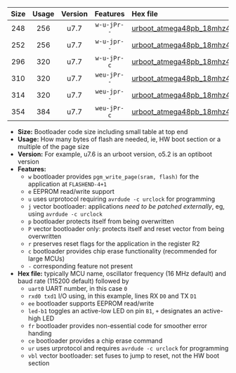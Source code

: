 |Size|Usage|Version|Features|Hex file|
|:-:|:-:|:-:|:-:|:--|
|248|256|u7.7|`w-u-jPr--`|[urboot_atmega48pb_18mhz432_230400bps_uart0_rxd0_txd1_led+b5_ur_vbl.hex](https://raw.githubusercontent.com/stefanrueger/urboot.hex/main/cores/minicore/atmega48pb/fcpu_18mhz432/230400_bps/urboot_atmega48pb_18mhz432_230400bps_uart0_rxd0_txd1_led+b5_ur_vbl.hex)|
|252|256|u7.7|`w-u-jpr--`|[urboot_atmega48pb_18mhz432_230400bps_uart0_rxd0_txd1_led+b5_fr_ur_vbl.hex](https://raw.githubusercontent.com/stefanrueger/urboot.hex/main/cores/minicore/atmega48pb/fcpu_18mhz432/230400_bps/urboot_atmega48pb_18mhz432_230400bps_uart0_rxd0_txd1_led+b5_fr_ur_vbl.hex)|
|296|320|u7.7|`w-u-jPr-c`|[urboot_atmega48pb_18mhz432_230400bps_uart0_rxd0_txd1_led+b5_fr_ce_ur_vbl.hex](https://raw.githubusercontent.com/stefanrueger/urboot.hex/main/cores/minicore/atmega48pb/fcpu_18mhz432/230400_bps/urboot_atmega48pb_18mhz432_230400bps_uart0_rxd0_txd1_led+b5_fr_ce_ur_vbl.hex)|
|310|320|u7.7|`weu-jPr--`|[urboot_atmega48pb_18mhz432_230400bps_uart0_rxd0_txd1_ee_led+b5_ur_vbl.hex](https://raw.githubusercontent.com/stefanrueger/urboot.hex/main/cores/minicore/atmega48pb/fcpu_18mhz432/230400_bps/urboot_atmega48pb_18mhz432_230400bps_uart0_rxd0_txd1_ee_led+b5_ur_vbl.hex)|
|314|320|u7.7|`weu-jpr--`|[urboot_atmega48pb_18mhz432_230400bps_uart0_rxd0_txd1_ee_led+b5_fr_ur_vbl.hex](https://raw.githubusercontent.com/stefanrueger/urboot.hex/main/cores/minicore/atmega48pb/fcpu_18mhz432/230400_bps/urboot_atmega48pb_18mhz432_230400bps_uart0_rxd0_txd1_ee_led+b5_fr_ur_vbl.hex)|
|354|384|u7.7|`weu-jPr-c`|[urboot_atmega48pb_18mhz432_230400bps_uart0_rxd0_txd1_ee_led+b5_fr_ce_ur_vbl.hex](https://raw.githubusercontent.com/stefanrueger/urboot.hex/main/cores/minicore/atmega48pb/fcpu_18mhz432/230400_bps/urboot_atmega48pb_18mhz432_230400bps_uart0_rxd0_txd1_ee_led+b5_fr_ce_ur_vbl.hex)|

- **Size:** Bootloader code size including small table at top end
- **Usage:** How many bytes of flash are needed, ie, HW boot section or a multiple of the page size
- **Version:** For example, u7.6 is an urboot version, o5.2 is an optiboot version
- **Features:**
  + `w` bootloader provides `pgm_write_page(sram, flash)` for the application at `FLASHEND-4+1`
  + `e` EEPROM read/write support
  + `u` uses urprotocol requiring `avrdude -c urclock` for programming
  + `j` vector bootloader: applications *need to be patched externally*, eg, using `avrdude -c urclock`
  + `p` bootloader protects itself from being overwritten
  + `P` vector bootloader only: protects itself and reset vector from being overwritten
  + `r` preserves reset flags for the application in the register R2
  + `c` bootloader provides chip erase functionality (recommended for large MCUs)
  + `-` corresponding feature not present
- **Hex file:** typically MCU name, oscillator frequency (16 MHz default) and baud rate (115200 default) followed by
  + `uart0` UART number, in this case `0`
  + `rxd0 txd1` I/O using, in this example, lines RX `D0` and TX `D1`
  + `ee` bootloader supports EEPROM read/write
  + `led-b1` toggles an active-low LED on pin `B1`, `+` designates an active-high LED
  + `fr` bootloader provides non-essential code for smoother error handing
  + `ce` bootloader provides a chip erase command
  + `ur` uses urprotocol and requires `avrdude -c urclock` for programming
  + `vbl` vector bootloader: set fuses to jump to reset, not the HW boot section
